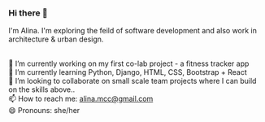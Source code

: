 ### Hi there 👋

I'm Alina. I'm exploring the feild of software development and also work in architecture & urban design. 

<br>🔭 I’m currently working on my first co-lab project - a fitness tracker app 
<br>🌱 I’m currently learning Python, Django, HTML, CSS, Bootstrap + React
<br>👯 I’m looking to collaborate on small scale team projects where I can build on the skills above..
<br>📫 How to reach me: alina.mcc@gmail.com
<br>😄 Pronouns: she/her
<!--
**alinaMcc/alinaMcc** is a ✨ _special_ ✨ repository because its `README.md` (this file) appears on your GitHub profile.

